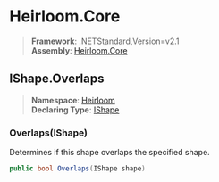 # Heirloom.Core

> **Framework**: .NETStandard,Version=v2.1  
> **Assembly**: [Heirloom.Core][0]  

## IShape.Overlaps

> **Namespace**: [Heirloom][0]  
> **Declaring Type**: [IShape][1]  

### Overlaps(IShape)

Determines if this shape overlaps the specified shape.

```cs
public bool Overlaps(IShape shape)
```

[0]: ../../../Heirloom.Core.md
[1]: ../IShape.md

